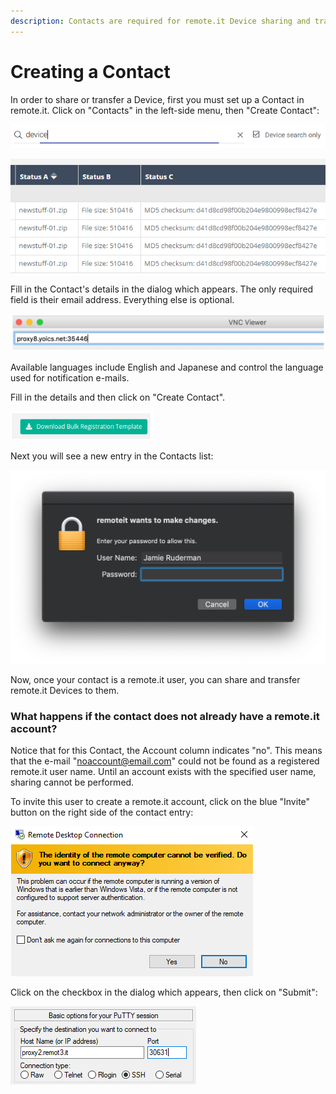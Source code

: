 ```yaml
---
description: Contacts are required for remote.it Device sharing and transfer.
---
```


# Creating a Contact

In order to share or transfer a Device, first you must set up a Contact in remote.it. Click on "Contacts" in the left-side menu, then "Create Contact":

![](../../.gitbook/assets/image%20%28324%29.png)

![](../../.gitbook/assets/image%20%28378%29.png)

Fill in the Contact's details in the dialog which appears.  The only required field is their email address. Everything else is optional.

![](../../.gitbook/assets/image%20%28103%29.png)

Available languages include English and Japanese and control the language used for notification e-mails.

Fill in the details and then click on "Create Contact".  

![](../../.gitbook/assets/image%20%28209%29.png)

Next you will see a new entry in the Contacts list:

![](../../.gitbook/assets/image%20%2887%29.png)

Now, once your contact is a remote.it user, you can share and transfer remote.it Devices to them.

### What happens if the contact does not already have a remote.it account?

Notice that for this Contact, the Account column indicates "no".  This means that the e-mail "noaccount@email.com" could not be found as a registered remote.it user name.  Until an account exists with the specified user name, sharing cannot be performed.

To invite this user to create a remote.it account, click on the blue "Invite" button on the right side of the contact entry:

![](../../.gitbook/assets/image%20%2871%29.png)

Click on the checkbox in the dialog which appears, then click on "Submit":

![](../../.gitbook/assets/image%20%2818%29.png)

